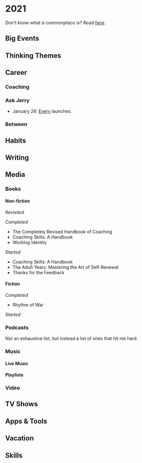 # 2021
_Don't know what a commonplace is? Read [here](https://github.com/AndySparks/captains-log/blob/master/commonplace/wtf-is-a-commonplace.md)._

## Big Events


## Thinking Themes

## Career

### Coaching

### Ask Jerry
- January 26: [Every](https://every.to/about) launches.


### Between


## Habits


## Writing


## Media

### Books

#### Non-fiction

*Revisited*


*Completed*
- The Completely Revised Handbook of Coaching
- Coaching Skills: A Handbook
- Working Identity

*Started*
 - Coaching Skills: A Handbook
 - The Adult Years: Mastering the Art of Self-Renewal
 - Thanks for the Feedback


#### Fiction

*Completed*
- Rhythm of War

*Started*


### Podcasts
Not an exhaustive list, but instead a list of ones that hit me hard.


### Music

#### Live Music


#### Playlists

### Video

## TV Shows


## Apps & Tools

## Vacation


## Skills

